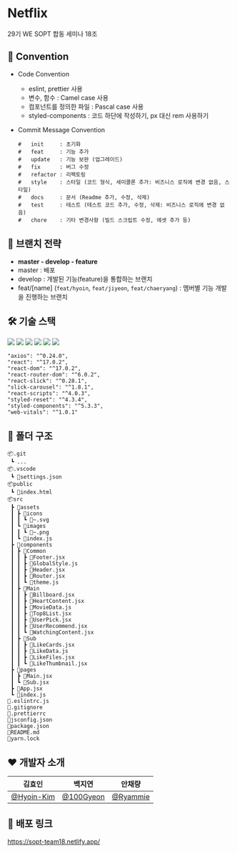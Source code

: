 # Netflix
29기 WE SOPT 합동 세미나 18조

## 📌 Convention
- Code Convention
  - eslint, prettier 사용
  - 변수, 함수 : Camel case 사용
  - 컴포넌트를 정의한 파일 : Pascal case 사용
  - styled-components : 코드 하단에 작성하기, px 대신 rem 사용하기
  
- Commit Message Convention

  ```
  #   init     : 초기화
  #   feat     : 기능 추가
  #   update   : 기능 보완 (업그레이드)
  #   fix      : 버그 수정
  #   refactor : 리팩토링
  #   style    : 스타일 (코드 형식, 세미콜론 추가: 비즈니스 로직에 변경 없음, 스타일)
  #   docs     : 문서 (Readme 추가, 수정, 삭제)
  #   test     : 테스트 (테스트 코드 추가, 수정, 삭제: 비즈니스 로직에 변경 없음)
  #   chore    : 기타 변경사항 (빌드 스크립트 수정, 에셋 추가 등)
  ```

## 🌳 브랜치 전략
- **master - develop - feature**
- master : 배포
- develop : 개발된 기능(feature)을 통합하는 브랜치
- feat/[name] (`feat/hyoin`, `feat/jiyeon`, `feat/chaeryang`) : 멤버별 기능 개발을 진행하는 브랜치

## 🛠 기술 스택
<img src="https://img.shields.io/badge/React-61DAFB?style=flat-square&logo=React&logoColor=white"/> <img src="https://img.shields.io/badge/StyledComponents-DB7093?style=flat-square&logo=Styled-components&logoColor=white"/> <img src="https://img.shields.io/badge/JavaScript-F7DF1E?style=flat-square&logo=JavaScript&logoColor=white"/> <img src="https://img.shields.io/badge/Yarn-2C8EBB?style=flat-square&logo=Yarn&logoColor=white"/> <img src="https://img.shields.io/badge/Prettier-F7B93E?style=flat-square&logo=Prettier&logoColor=white"/> <img src="https://img.shields.io/badge/Eslint-4B3263?style=flat-square&logo=Eslint&logoColor=white"/>

```
"axios": "^0.24.0",
"react": "^17.0.2",
"react-dom": "^17.0.2",
"react-router-dom": "^6.0.2",
"react-slick": "^0.28.1",
"slick-carousel": "^1.8.1",
"react-scripts": "^4.0.3",
"styled-reset": "^4.3.4",
"styled-components": "^5.3.3",
"web-vitals": "^1.0.1"
```

## 📂 폴더 구조
```
📦.git
 ┗ ...
📦.vscode
 ┗ 📜settings.json
📦public
 ┗ 📜index.html
📦src
 ┣ 📂assets
 ┃ ┣ 📂icons
 ┃ ┃ ┗ 📜~.svg
 ┃ ┗ 📂images
 ┃ ┃ ┗ 📜~.png
 ┃ ┗ 📜index.js
 ┣ 📂components
 ┃ ┣ 📂Common
 ┃ ┃ ┣ 📜Footer.jsx
 ┃ ┃ ┣ 📜GlobalStyle.js
 ┃ ┃ ┣ 📜Header.jsx
 ┃ ┃ ┣ 📜Router.jsx
 ┃ ┃ ┗ 📜theme.js
 ┃ ┣ 📂Main
 ┃ ┃ ┣ 📜Billboard.jsx
 ┃ ┃ ┣ 📜HeartContent.jsx
 ┃ ┃ ┣ 📜MovieData.js
 ┃ ┃ ┣ 📜Top8List.jsx
 ┃ ┃ ┣ 📜UserPick.jsx
 ┃ ┃ ┣ 📜UserRecommend.jsx
 ┃ ┃ ┗ 📜WatchingContent.jsx
 ┃ ┣ 📂Sub
 ┃ ┃ ┣ 📜LikeCards.jsx
 ┃ ┃ ┣ 📜LikeData.js
 ┃ ┃ ┣ 📜LikeFiles.jsx
 ┃ ┃ ┗ 📜LikeThumbnail.jsx
 ┣ 📂pages
 ┃ ┣ 📜Main.jsx
 ┃ ┗ 📜Sub.jsx
 ┣ 📜App.jsx
 ┗ 📜index.js
📜.eslintrc.js
📜.gitignore
📜.prettierrc
📜jsconfig.json
📜package.json
📜README.md
📜yarn.lock
```

## ❤ 개발자 소개
|김효인|백지연|안채량|
|---|---|---|
|[@Hyoin-Kim](https://github.com/Hyoin-Kim)|[@100Gyeon](https://github.com/100Gyeon)|[@Ryammie](https://github.com/Ryammie)|

## 🔗 배포 링크
https://sopt-team18.netlify.app/

